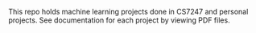 This repo holds machine learning projects done in CS7247 and personal projects. See documentation for each project by viewing PDF files.